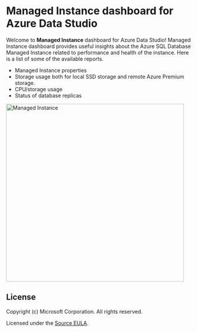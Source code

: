 # Managed Instance dashboard for Azure Data Studio

Welcome to **Managed Instance** dashboard for Azure Data Studio! Managed Instance dashboard provides useful insights about the Azure SQL Database Managed Instance related to performance and health of the instance. 
Here is a list of some of the available reports.

* Managed Instance properties
* Storage usage both for local SSD storage and remote Azure Premium storage.
* CPU/storage usage
* Status of database replicas

<img src="https://raw.githubusercontent.com/JocaPC/AzureDataStudio-Managed-Instance/master/images/managed_instance.png" alt="Managed Instance" style="width:480px;"/>

## License

Copyright (c) Microsoft Corporation. All rights reserved.

Licensed under the [Source EULA](https://raw.githubusercontent.com/JocaPC/AzureDataStudio-Managed-Instance/master/LICENSE.txt).

